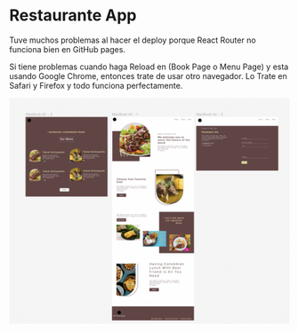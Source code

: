 # Restaurante App

Tuve muchos problemas al hacer el deploy porque React Router no funciona bien en GitHub pages.

Si tiene problemas cuando haga Reload en (Book Page o Menu Page) y esta usando Google Chrome, entonces trate de usar otro navegador. Lo Trate en Safari y Firefox y todo funciona perfectamente.

![website](/public/images/layout.png)